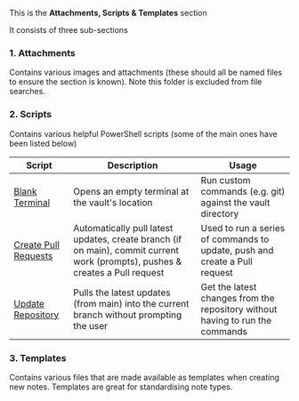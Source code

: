 This is the **Attachments, Scripts & Templates** section

It consists of three sub-sections

### 1. Attachments
Contains various images and attachments (these should all be named files to ensure the section is known).  Note this folder is excluded from file searches.

### 2. Scripts
Contains various helpful PowerShell scripts (some of the main ones have been listed below)

| Script | Description | Usage |
| ---- | ---- | ---- |
| [Blank Terminal](Scripts/Blank%20Terminal.ps1) | Opens an empty terminal at the vault's location | Run custom commands (e.g. git) against the vault directory |
| [Create Pull Requests](Scripts/Create%20Pull%20Requests.ps1) | Automatically pull latest updates, create branch (if on main), commit current work (prompts), pushes & creates a Pull request  | Used to run a series of commands to update, push and create a Pull request |
| [Update Repository](Scripts/Update%20Repository.ps1) | Pulls the latest updates (from main) into the current branch without prompting the user | Get the latest changes from the repository without having to run the commands |

### 3. Templates
Contains various files that are made available as templates when creating new notes.  Templates are great for standardising note types.